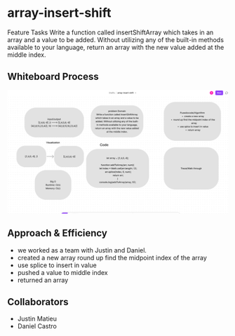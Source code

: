 # array-insert-shift

Feature Tasks
Write a function called insertShiftArray which takes in an array and a value to be added. Without utilizing any of the built-in methods available to your language, return an array with the new value added at the middle index.

## Whiteboard Process

![array-insert-shift](array-insert-shift.png)

## Approach & Efficiency

- we worked as a team with Justin and Daniel.
- created a new array
round up find the midpoint index of the array
- use splice to insert in value
- pushed a value to middle index
- returned an array

## Collaborators

- Justin Matieu
- Daniel Castro
